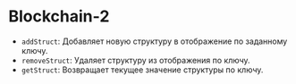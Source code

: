 # Blockchain-2


- `addStruct`: Добавляет новую структуру в отображение по заданному ключу.
- `removeStruct`: Удаляет структуру из отображения по ключу.
- `getStruct`: Возвращает текущее значение структуры по ключу.
